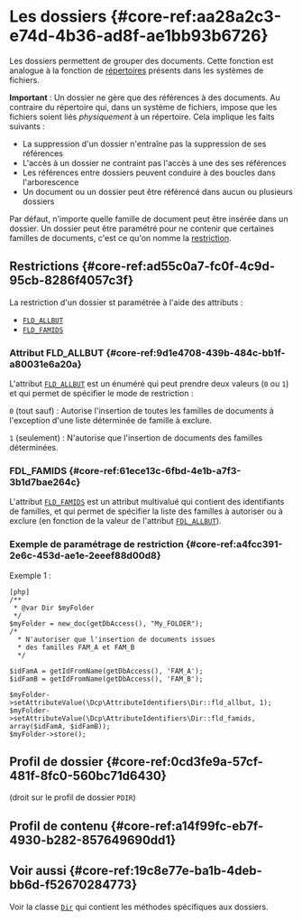 # Les dossiers {#core-ref:aa28a2c3-e74d-4b36-ad8f-ae1bb93b6726}

Les dossiers permettent de grouper des documents. 
Cette fonction est analogue à la fonction de [répertoires][repertoire]
présents dans les systèmes de fichiers.

**Important** : Un dossier ne gère que des références à des documents. Au
contraire du répertoire qui, dans un système de fichiers, impose que les
fichiers soient liés *physiquement* à un répertoire. Cela implique les faits
suivants :

*   La suppression d'un dossier n'entraîne pas la suppression de ses références
*   L'accès à un dossier ne contraint pas l'accès à une des ses références
*   Les références entre dossiers peuvent conduire à des boucles dans l'arborescence
*   Un document ou un dossier peut être référencé dans aucun ou plusieurs dossiers

Par défaut, n'importe quelle famille de document peut être insérée dans un
dossier. Un dossier peut être paramétré pour ne contenir que certaines familles
de documents, c'est ce qu'on nomme la [restriction][restriction].

## Restrictions {#core-ref:ad55c0a7-fc0f-4c9d-95cb-8286f4057c3f}

La restriction d'un dossier st paramétrée à l'aide des attributs :

*   [`FLD_ALLBUT`][fld_allbut]
*   [`FLD_FAMIDS`][fld_famids]

### Attribut FLD_ALLBUT {#core-ref:9d1e4708-439b-484c-bb1f-a80031e6a20a}

L'attribut [`FLD_ALLBUT`][fld_allbut] est un énuméré qui peut prendre deux
valeurs (`0` ou `1`) et qui permet de spécifier le mode de restriction :

`0` (tout sauf)
:   Autorise l'insertion de toutes les familles de documents à l'exception d'une liste
    déterminée de famille à exclure.

`1` (seulement)
:   N'autorise que l'insertion de documents des familles déterminées.

### FDL_FAMIDS {#core-ref:61ece13c-6fbd-4e1b-a7f3-3b1d7bae264c}

L'attribut [`FLD_FAMIDS`][fld_famids] est un attribut multivalué qui contient
des identifiants de familles, et qui permet de spécifier la liste des familles à
autoriser ou à exclure (en fonction de la valeur de l'attribut
[`FDL_ALLBUT`][fld_allbut]).

### Exemple de paramétrage de restriction {#core-ref:a4fcc391-2e6c-453d-ae1e-2eeef88d00d8}

Exemple 1 :

    [php]
    /**
     * @var Dir $myFolder
     */
    $myFolder = new_doc(getDbAccess(), "My_FOLDER");
    /*
      * N'autoriser que l'insertion de documents issues
      * des familles FAM_A et FAM_B
      */
      
    $idFamA = getIdFromName(getDbAccess(), 'FAM_A');
    $idFamB = getIdFromName(getDbAccess(), 'FAM_B');
    
    $myFolder->setAttributeValue(\Dcp\AttributeIdentifiers\Dir::fld_allbut, 1);
    $myFolder->setAttributeValue(\Dcp\AttributeIdentifiers\Dir::fld_famids, array($idFamA, $idFamB));
    $myFolder->store();


## Profil de dossier {#core-ref:0cd3fe9a-57cf-481f-8fc0-560bc71d6430}

(droit sur le profil de dossier `PDIR`)
## Profil de contenu {#core-ref:a14f99fc-eb7f-4930-b282-857649690dd1}


## Voir aussi {#core-ref:19c8e77e-ba1b-4deb-bb6d-f52670284773}

Voir la classe [`Dir`][dir] qui contient les méthodes spécifiques aux dossiers.

<!-- links -->
[repertoire]:   http://fr.wikipedia.org/wiki/R%C3%A9pertoire_%28informatique%29 "Répertoire sur Wikipédia"
[restriction]: #core-ref:ad55c0a7-fc0f-4c9d-95cb-8286f4057c3f
[fld_allbut]:  #core-ref:9d1e4708-439b-484c-bb1f-a80031e6a20a
[fld_famids]:  #core-ref:61ece13c-6fbd-4e1b-a7f3-3b1d7bae264c
[dir]:         #core-ref:dd2077e0-7f3d-4974-bdb0-62a92427754d